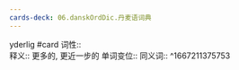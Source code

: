 ```yaml
---
cards-deck: 06.danskOrdDic.丹麦语词典
---
```


yderlig #card 
词性::  
释义:: 更多的, 更近一步的
单词变位:: 
同义词:: 
^1667211375753

